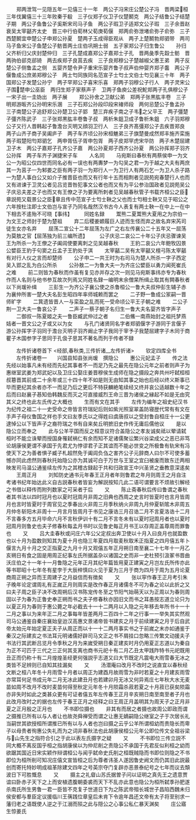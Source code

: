 <!-- { "loadSidebar": true } -->
　　郑两泄驾一见隠五年一见僖三十一年　两公子冯宋庄公楚公子冯　晋两梁桓三年伐翼僖三十三年败秦于殽　三子仪郑子仪卫子仪楚鬭克　两公子结鲁公子结楚子期　两公子鱼鲁公子奚斯宋司马子鱼　两公子瑕卫子适郑文公子瑕　三子余晋赵衰吴太宰嚭齐太史　晋三中行伯荀林父荀庚荀偃　郑两俞弥泄堵俞弥子俞弥　三子西楚鬭宜申楚公子申郑公孙夏　楚两子玉成得臣观从　两子上楚鬭勃郑驷带　两司马子鱼宋公子鱼楚公子鲂晋两士庄伯巩朔士弱　五子家郑公子归生鲁公
　　孙归父齐析归父庆封楚仲归　三子孔楚成嘉郑公子嘉郑士子孔　晋两彘季先縠士鲂　晋两驹伯郤克郤锜　两去疾郑子良莒去疾　三子良郑穆公子楚越椒父惠王弟　两子反楚公子侧鲁孟之侧　五婴齐楚令尹子重宋乐婴齐鲁子叔声伯仲婴齐郑子齹　两公子偃鲁成公庶弟郑穆公子　两士匄同族同名范宣子士匄士文伯士匄见襄三十年　两子国郑公子发楚公孙宁　两子罕郑公子喜宋乐喜　郑两子羽穆公子行人　两子灵宋公子围楚申公巫臣　两归生郑子家蔡声子　卫两子鱼庾公差祝鮀郑两子孔俱穆公子一宋子出一圭妫出　两子展
　　郑公孙舍之卫献公弟　郑两子张黒肱丰卷　三子明郑游昄齐公孙明宋乐溷　三子石郑公孙段印段宋褚师段　两何忌楚公子鲁孟孙　三子南楚公子追舒郑公孙楚卫公子郢　楚三弃疾子南之子韦之父平王　两子彊楚子彊齐陈武子　三子张郑黒肱丰卷鲁子叔　两析朱鉏卫成子鲁析朱鉏　六子羽郑穆公子又行人晋韩起子鲁澹台灭明又顔羽卫行人　三子良齐髙彊郑公子去疾晋郑良　两子山齐子商子吴阖庐子　两子车齐顷公孙宋桓魋弟三子旗楚曼成然郑丰施齐栾施　两子瑕楚阳匄郑驷乞　两申胥伍子胥申包胥　两子皮郑罕虎宋华防　两子木楚屈建卫子木　两公子嘉郑子孔齐公子嘉　两公孙夏郑子西齐公孙夏　两公孙挥郑子羽齐公孙挥　两子车齐子渊捷宋子车
　　人名同
　　马宛斯曰春秋有两蔡侯申一为文公一为昭公仅四世而同名必有一误也有两夀梦一为勾吴之君一为于越之大夫有两庶其一为莒子一为邾娄之臣有两子羽一为郑行人一为卫行人有两石乞一为卫人杀子路一为楚人事白公又如介子推晋臣也而又有行年十五而相荆者见説苑宛春楚行人也而又有进谏于卫灵公者见吕览晋咎犯事文公者也而又有为平公参治国政者见説苑吴公子庆忌夫差之子也而又有王僚之子为要离所刺者见吴越春秋管子书载齐桓公之臣章説苑又载景公之臣章且传中范宣子士匄士鞅之父也而士匄相士鞅又见于昭公之六年按杜注即士文伯岂与宣子乃同名哉然汉书古今人表复有两士鞅一在中上一在中下相去不逺殆不可晓【事纬】
　　同姓名録
　　鬻熊二夏鬻熊大夏用之为宗伯一为文王之师封于楚为楚祖
　　弃二后稷姜嫄履巨人迹而生怪而弃之故名弃宋芮司徒生女亦名弃
　　屈荡二宣公十二年屈荡为左广之右左传襄公二十五年又一屈荡为莫敖之官【屈荡独为前三编所遗】
　　公子庆忌二哀公二十年公子庆忌骤谏吴王为所杀一为王僚之子阖闾使要离刺之见吴越春秋
　　王豹二哀公六年鲍牧囚景公嬖臣王豹于句窦之丘孟子王豹处于淇
　　太宰嚭二吴有太宰嚭又檀弓陈太宰嚭有对行人仪之言而却楚师
　　公子申二一共王时为右司马为楚人所杀一字子西定吴入郢之乱为白公所杀
　　公孙敖二一为鲁大夫一为齐庄公嬖臣以勇力闻死崔氏之难
　　前二则皆为春秋而作虽有复见亦并存之次一则见马宛斯事纬亦专为春秋作而人名则与他书参互故次列焉又同姓名録一编明末余僧杲所缉止取其有闗春秋者以下尚瑗补缉
　　三彭生一为齐公子襄公使之杀鲁桓公一鲁大夫叔仲彭生辅子赤为襄仲所害一楚大夫名彭生昭四年率师城赖而罢之
　　二子野一鲁成公冡嗣一晋师旷字
　　二箕遗皆晋人一与栾盈之乱而死一受命顷公平王子朝之难
　　二公子荆一卫大夫一鲁哀公子
　　二声子一蔡子朝子名归生一鲁大夫名婴齐皆字声子
　　二御叔一陈夏姬之夫一鲁臣臧武仲过之者
　　二伯鯈一南燕始封之祖托梦燕姞者一晋文公之子或又以为女
　　与孔门诸贤同名字者郑驷偃字子游同于言偃子游公孙挥字子羽同于澹台灭明子羽齐阚止字子我同于宰予子我楚屈建字子木同于商瞿子木国参字子思同于孔伋子思其不著名而列于传者不録

　　左传折诸卷首下
<经部,春秋类,三传折诸__左传折诸>
　　钦定四库全书
　　左传折诸卷一　　兴国县知县张尚瑗　撰隐公
　　惠公元妃孟子
　　传之法先经以始事凡未有经而先纪其事者不一而足乃先之最先在隐公元年之前者则声子为惠继室武姜为郑武妃以及卫庄公娶庄姜晋穆侯生成师在隐之摄段之奔共州吁弑桓桓叔簒晋其前或二十余年或三十四十年不如是则无由知其事之始也后经以终义斯事已毕而更纪其余者亦不一而足乃后之更后不特获麟絶笔续经又终并哀公适越数十年之后而曰赵襄子惎知伯韩魏反而灭之可直接威烈王命三晋为诸侯之縁起不如是无由究其义之终也此左氏传之大概也
　　生而有文在其手
　　左传为编年之祖史纪汉书为纪传之祖二十一史受命之帝皆言符瑞妃后则如紫光照室翠盖防寝歴代常有有文在手声子母仪鲁国之祥也手文曰友季氏以之得姓曰虞唐叔以之受封鲁自桓庄十一公更逮悼公以下皆声子之裔符瑞之书有自来矣丘明摭旧史作传无庸后儒他议
　　是以隐公立而奉之
　　此与公羊平国而反之桓意议符合盖隐公之孝友诚矣祗以翚请弑桓时不能立诛翚而授国身罹弑祸仁有余而知不足诸儒聚讼繁兴谷梁成父之恶已非笃论胡康侯更谓不承国于先君尤为悖谬君子正其谊而不能必世变之所极鲁有轨宋有冯使天下之为善者惧子臧子札超然免于阖闾负刍之害齐公子元辞商人曰尔不可使多蓄憾亦同此虑然则春秋托始隐公亦为其诚可白于万世与王室之宜臼被废而致东迁两相映发司马温公通鉴续左传为之其稽古録起于共和归政宣王中兴圣贤之垂教意深逺矣
　　王周正月
　　刘知防史通书元年春王正月者年则鲁君之年月则周王之月自注考诸书纪年始达此义自古説春秋者皆妄为解説按知几此二语可谓要言不烦故引解经之书借以释传而附列数家之可采者于后
　　又
　　陈止斋春秋后传曰鲁谓之春秋者其书法以四时冠月也以夏时冠周月非周之旧典也西周之史言时皆夏时也言月皆周月也言时皆夏时于周官见之季春出火非周三月季秋纳火非周九月仲夏斩隂木非周五月仲冬斩阳木非周十一月言月皆周月于书见之康诰三月召诰二月不言夏洛诰十二月不言春多方五月毕命六月不言秋伊训十有二月不言冬未有以夏时冠周月者也以夏时冠周月则鲁史也夫子修春秋每孟月书时以见鲁史每正月书王以存周正盖尊周而罪鲁也
　　又
　　吕大圭春秋或问庄六年公父定叔出奔卫使以十月入曰良月也就盈数也以十月为盈数则知其为夏十月也隐三年夏四月取麦秋取禾正指夏之四月僖五年卜偃言九月十月之交正指夏之九月十月又观僖五年正月朔日南至襄二十七年十一月乙亥朔日有食之固是用周正纪事左氏所据盖杂以诸国之史而非一史杜预引汲冢书晋曲沃庄伯之十一年十一月鲁隐之元年正月其纪年篇皆用夏正建寅之月岂左氏所传亦此等书耶昭十七年冬有星孛于大辰梓慎曰火见于夏为三月于商为四月于周为五月论夏商周正朔之异而王周建子之月益信而有徴矣
　　又
　　张以寜作春王正月考引朱子晚年论定谓周礼有正嵗正月则周实是改作春正月诸儒冬不可为春之论以此折之又曰夫子周之臣子决不改周朔后汉书陈宠传冬至之节阳气始萌天以为正周以为春则周固以子为春为正鲁史奉正朔而书之夫子修春秋亦因旧文而书之耳愚按志道立论只为以夏正月为春则于惠公薨之年必截去十一十二两月以入隐之元年移去年所书十一十二月之事以为来年正二月之事每年皆差两月二百四十二年之行事一一举失其实然观司马公通鉴自秦庄襄始皇迨汉高惠文景诸帝皆书建亥之月于前续建寅之月于后自武帝太始元年始定夏正夫子从周正而以十一十二两月事实书之于前嵗之末亦如通鉴于秦汉之际建亥之书法耳元明诸儒好辟司马文正之书不屑挂口忽略三传繁文动援夫子书法行其武断吕览月令季秋之月为来嵗受朔日秦正建亥时月仍用夏正志道以为秦自为正不可匹于三代之三正何其支离也商书元祀十有二月乙丑太甲践阼特书元祀既用丑正而仍称十有二月煌煌圣经更何强説乎志道又曰大节既定凡震电大雨雪春无冰之类皆不足辨则已自知其挂漏矣
　　又
　　汤潜庵曰改月不改时之说直宜以春秋经文断之桓八年冬十月雨雪十月者以周正为建酉月故雨雪为非时若夏之十月建亥雨雪亦常耳何足书成元年二月无冰此建丑月也若建卯月无冰又何异焉庄七年秋大水无麦苗如周不改月不改时麦苗何得至秋定元年冬十月陨霜杀菽若夏之十月菽已获矣陨霜亦非失时如此之类甚众更有可证者僖五年左传春王正月辛亥朔日南至南至者子月也此改月改时之的据也左传于春王正月之经释之曰王周正月盖明其为周天子之正月非夏之正月殷之正月也
　　不书即位摄也
　　非其有而居之者摄也故周公即政而谓之摄推已所有以与人者让也故尧舜禅受而谓之让惠无嫡嗣隐公继室之子于次居长礼当嗣世其欲授桓所谓推已所有以与人者也岂曰摄之云乎公羊所谓桓幼而贵隐长而卑子以母贵者徇惠公失礼而为之词非春秋法也此胡康侯桓公元年公即位传文全祖谷梁与山先生之指符合引之于此以表左氏摄字之疑
　　又
　　不书即位三传立説不同大概不离反国乎桓之指胡康侯以为仲尼削之责隐公不承国于先君反似利桓之幼而欲踞其国近日宋实颖作辩谓桓公与闻乎弑命史氏削之桓既贼隐而书即位则隐之不书即位为桓所削可知况庄僖文宣皆桓之后为尊者讳圣人遂因鲁史阙文而仍其旧此説最创而寄托特妙明成祖革除建文四年之号英宗夺门复辟亦恶景泰纪号之七年而议去頽波日下可胜慨息
　　又
　　摄主之礼睂山苏氏据曽子问以证明之真先王之遗意贾谊曰卧赤子天下之上而安植遗腹朝委裘而天下不乱亦此意也隐公为桓所弑季孙肥遂杀南氏所生男鲁一君一臣皆不克复子世道日下为之陈武帝殂长城世子昌陷西魏未归侯安都与羣臣定议援临川王蒨践位章皇后未肯下令逾年昌还文帝有太子将至别求一藩归老之语既使人逆之于江溺而殒之此与隠公之心事公私仁暴天渊矣
　　庄公寤生惊姜氏
